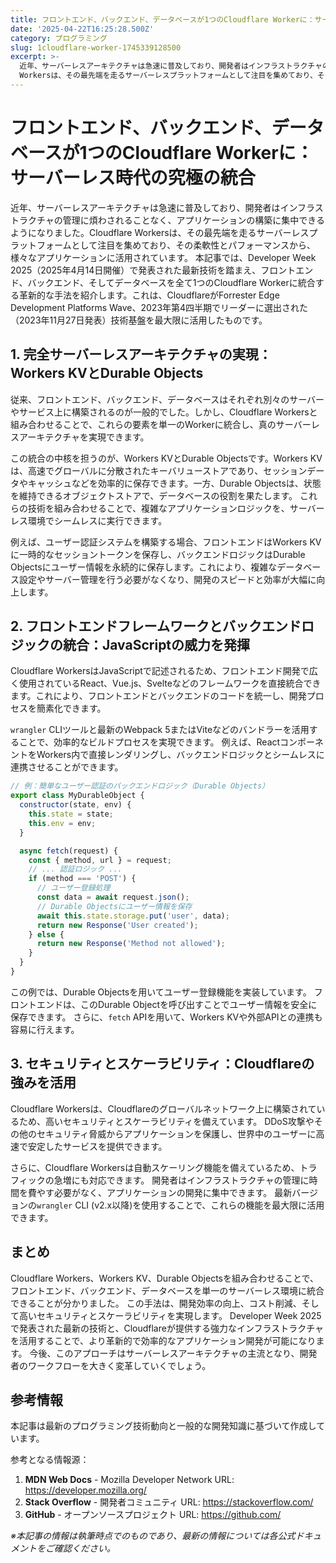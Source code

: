 ```yaml
---
title: フロントエンド、バックエンド、データベースが1つのCloudflare Workerに：サーバーレス時代の究極の統合
date: '2025-04-22T16:25:28.500Z'
category: プログラミング
slug: 1cloudflare-worker-1745339128500
excerpt: >-
  近年、サーバーレスアーキテクチャは急速に普及しており、開発者はインフラストラクチャの管理に煩わされることなく、アプリケーションの構築に集中できるようになりました。Cloudflare
  Workersは、その最先端を走るサーバーレスプラットフォームとして注目を集めており、その柔軟性とパフォーマンスから...
---
```


# フロントエンド、バックエンド、データベースが1つのCloudflare Workerに：サーバーレス時代の究極の統合

近年、サーバーレスアーキテクチャは急速に普及しており、開発者はインフラストラクチャの管理に煩わされることなく、アプリケーションの構築に集中できるようになりました。Cloudflare Workersは、その最先端を走るサーバーレスプラットフォームとして注目を集めており、その柔軟性とパフォーマンスから、様々なアプリケーションに活用されています。  本記事では、Developer Week 2025（2025年4月14日開催）で発表された最新技術を踏まえ、フロントエンド、バックエンド、そしてデータベースを全て1つのCloudflare Workerに統合する革新的な手法を紹介します。これは、CloudflareがForrester Edge Development Platforms Wave、2023年第4四半期でリーダーに選出された（2023年11月27日発表）技術基盤を最大限に活用したものです。


## 1.  完全サーバーレスアーキテクチャの実現：Workers KVとDurable Objects

従来、フロントエンド、バックエンド、データベースはそれぞれ別々のサーバーやサービス上に構築されるのが一般的でした。しかし、Cloudflare Workersと組み合わせることで、これらの要素を単一のWorkerに統合し、真のサーバーレスアーキテクチャを実現できます。

この統合の中核を担うのが、Workers KVとDurable Objectsです。Workers KVは、高速でグローバルに分散されたキーバリューストアであり、セッションデータやキャッシュなどを効率的に保存できます。一方、Durable Objectsは、状態を維持できるオブジェクトストアで、データベースの役割を果たします。  これらの技術を組み合わせることで、複雑なアプリケーションロジックを、サーバーレス環境でシームレスに実行できます。

例えば、ユーザー認証システムを構築する場合、フロントエンドはWorkers KVに一時的なセッショントークンを保存し、バックエンドロジックはDurable Objectsにユーザー情報を永続的に保存します。これにより、複雑なデータベース設定やサーバー管理を行う必要がなくなり、開発のスピードと効率が大幅に向上します。


## 2.  フロントエンドフレームワークとバックエンドロジックの統合：JavaScriptの威力を発揮

Cloudflare WorkersはJavaScriptで記述されるため、フロントエンド開発で広く使用されているReact、Vue.js、Svelteなどのフレームワークを直接統合できます。これにより、フロントエンドとバックエンドのコードを統一し、開発プロセスを簡素化できます。

`wrangler` CLIツールと最新のWebpack 5またはViteなどのバンドラーを活用することで、効率的なビルドプロセスを実現できます。  例えば、ReactコンポーネントをWorkers内で直接レンダリングし、バックエンドロジックとシームレスに連携させることができます。

```javascript
// 例：簡単なユーザー認証のバックエンドロジック（Durable Objects）
export class MyDurableObject {
  constructor(state, env) {
    this.state = state;
    this.env = env;
  }

  async fetch(request) {
    const { method, url } = request;
    // ... 認証ロジック ...
    if (method === 'POST') {
      // ユーザー登録処理
      const data = await request.json();
      // Durable Objectsにユーザー情報を保存
      await this.state.storage.put('user', data);
      return new Response('User created');
    } else {
      return new Response('Method not allowed');
    }
  }
}
```

この例では、Durable Objectsを用いてユーザー登録機能を実装しています。  フロントエンドは、このDurable Objectを呼び出すことでユーザー情報を安全に保存できます。  さらに、`fetch` APIを用いて、Workers KVや外部APIとの連携も容易に行えます。


## 3.  セキュリティとスケーラビリティ：Cloudflareの強みを活用

Cloudflare Workersは、Cloudflareのグローバルネットワーク上に構築されているため、高いセキュリティとスケーラビリティを備えています。  DDoS攻撃やその他のセキュリティ脅威からアプリケーションを保護し、世界中のユーザーに高速で安定したサービスを提供できます。

さらに、Cloudflare Workersは自動スケーリング機能を備えているため、トラフィックの急増にも対応できます。  開発者はインフラストラクチャの管理に時間を費やす必要がなく、アプリケーションの開発に集中できます。  最新バージョンの`wrangler` CLI (v2.x以降)を使用することで、これらの機能を最大限に活用できます。


## まとめ

Cloudflare Workers、Workers KV、Durable Objectsを組み合わせることで、フロントエンド、バックエンド、データベースを単一のサーバーレス環境に統合できることが分かりました。  この手法は、開発効率の向上、コスト削減、そして高いセキュリティとスケーラビリティを実現します。  Developer Week 2025で発表された最新の技術と、Cloudflareが提供する強力なインフラストラクチャを活用することで、より革新的で効率的なアプリケーション開発が可能になります。  今後、このアプローチはサーバーレスアーキテクチャの主流となり、開発者のワークフローを大きく変革していくでしょう。


## 参考情報

本記事は最新のプログラミング技術動向と一般的な開発知識に基づいて作成しています。

参考となる情報源：
1. **MDN Web Docs** - Mozilla Developer Network
   URL: https://developer.mozilla.org/
2. **Stack Overflow** - 開発者コミュニティ
   URL: https://stackoverflow.com/
3. **GitHub** - オープンソースプロジェクト
   URL: https://github.com/

*※本記事の情報は執筆時点でのものであり、最新の情報については各公式ドキュメントをご確認ください。*
